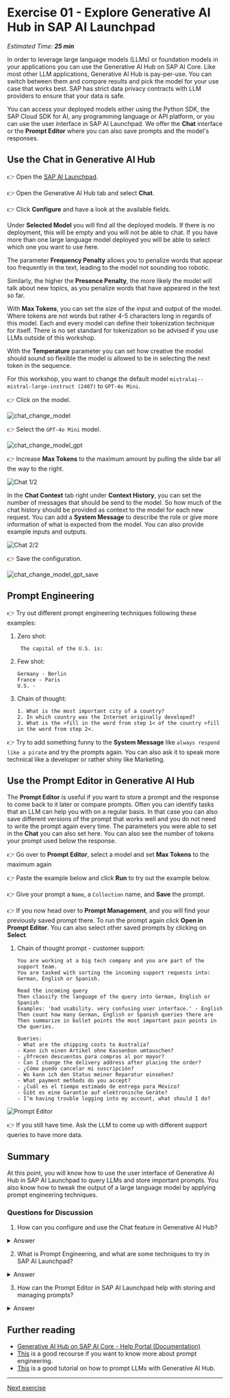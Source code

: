 # Exercise 01 - Explore Generative AI Hub in SAP AI Launchpad

_Estimated Time: **25 min**_

In order to leverage large language models (LLMs) or foundation models in your applications you can use the Generative AI Hub on SAP AI Core. Like most other LLM applications, Generative AI Hub is pay-per-use. You can switch between them and compare results and pick the model for your use case that works best. SAP has strict data privacy contracts with LLM providers to ensure that your data is safe.

You can access your deployed models either using the Python SDK, the SAP Cloud SDK for AI, any programming language or API platform, or you can use the user interface in SAP AI Launchpad. We offer the **Chat** interface or the **Prompt Editor** where you can also save prompts and the model's responses.

## Use the Chat in Generative AI Hub

👉 Open the [SAP AI Launchpad](https://cap-ai-codejam-op6zhda1.ai-launchpad.prod.us-east-1.aws.ai-prod.cloud.sap/aic/index.html).

👉 Open the Generative AI Hub tab and select **Chat**.

👉 Click **Configure** and have a look at the available fields.

Under **Selected Model** you will find all the deployed models. If there is no deployment, this will be empty and you will not be able to chat. If you have more than one large language model deployed you will be able to select which one you want to use here.

The parameter **Frequency Penalty** allows you to penalize words that appear too frequently in the text, leading to the model not sounding too robotic.

Similarly, the higher the **Presence Penalty**, the more likely the model will talk about new topics, as you penalize words that have appeared in the text so far.

With **Max Tokens**, you can set the size of the input and output of the model. Where tokens are not words but rather 4-5 characters long in regards of this model. Each and every model can define their tokenization technique for itself. There is no set standard for tokenization so be advised if you use LLMs outside of this workshop.

With the **Temperature** parameter you can set how creative the model should sound so flexible the model is allowed to be in selecting the next token in the sequence.

For this workshop, you want to change the default model `mistralai--mistral-large-instruct (2407)` to `GPT-4o Mini`.

👉 Click on the model.

![chat_change_model](assets/chat_change_model.png)

👉 Select the `GPT-4o Mini` model.

![chat_change_model_gpt](assets/chat_change_model_gpt.png)

👉 Increase **Max Tokens** to the maximum amount by pulling the slide bar all the way to the right.

![Chat 1/2](assets/chat.png)

In the **Chat Context** tab right under **Context History**, you can set the number of messages that should be send to the model. So how much of the chat history should be provided as context to the model for each new request. You can add a **System Message** to describe the role or give more information of what is expected from the model. You can also provide example inputs and outputs.

![Chat 2/2](assets/chat_2.png)

👉 Save the configuration.

![chat_change_model_gpt_save](assets/chat_change_model_gpt_save.png)

## Prompt Engineering

👉 Try out different prompt engineering techniques following these examples:

1. Zero shot:
   ```
    The capital of the U.S. is:
   ```
2. Few shot:
   ```
   Germany - Berlin
   France - Paris
   U.S. -
   ```
3. Chain of thought:
   ```
   1. What is the most important city of a country?
   2. In which country was the Internet originally developed?
   3. What is the >fill in the word from step 1< of the country >fill in the word from step 2<.
   ```

👉 Try to add something funny to the **System Message** like `always respond like a pirate` and try the prompts again. You can also ask it to speak more technical like a developer or rather shiny like Marketing.

## Use the Prompt Editor in Generative AI Hub

The **Prompt Editor** is useful if you want to store a prompt and the response to come back to it later or compare prompts. Often you can identify tasks that an LLM can help you with on a regular basis. In that case you can also save different versions of the prompt that works well and you do not need to write the prompt again every time. The parameters you were able to set in the **Chat** you can also set here. You can also see the number of tokens your prompt used below the response.

👉 Go over to **Prompt Editor**, select a model and set **Max Tokens** to the maximum again

👉 Paste the example below and click **Run** to try out the example below.

👉 Give your prompt a `Name`, a `Collection` name, and **Save** the prompt.

👉 If you now head over to **Prompt Management**, and you will find your previously saved prompt there. To run the prompt again click **Open in Prompt Editor**. You can also select other saved prompts by clicking on **Select**.

1. Chain of thought prompt - customer support:

   ```
   You are working at a big tech company and you are part of the support team.
   You are tasked with sorting the incoming support requests into: German, English or Spanish.

   Read the incoming query
   Then classify the language of the query into German, English or Spanish
   Examples: 'bad usability. very confusing user interface.' - English
   Then count how many German, English or Spanish queries there are
   Then summarize in bullet points the most important pain points in the queries.

   Queries:
   - What are the shipping costs to Australia?
   - Kann ich einen Artikel ohne Kassenbon umtauschen?
   - ¿Ofrecen descuentos para compras al por mayor?
   - Can I change the delivery address after placing the order?
   - ¿Cómo puedo cancelar mi suscripción?
   - Wo kann ich den Status meiner Reparatur einsehen?
   - What payment methods do you accept?
   - ¿Cuál es el tiempo estimado de entrega para México?
   - Gibt es eine Garantie auf elektronische Geräte?
   - I’m having trouble logging into my account, what should I do?
   ```

![Prompt Editor](assets/prompt_editor.png)

👉 If you still have time. Ask the LLM to come up with different support queries to have more data.

## Summary

At this point, you will know how to use the user interface of Generative AI Hub in SAP AI Launchpad to query LLMs and store important prompts. You also know how to tweak the output of a large language model by applying prompt engineering techniques.

### Questions for Discussion

1. How can you configure and use the Chat feature in Generative AI Hub?
<details><summary>Answer</summary>
   To use the Chat feature in the Generative AI Hub, you first need to select a deployed model under Selected Model. You can then adjust parameters like Frequency Penalty to avoid repetition, Presence Penalty to encourage new topics, Max Tokens to control input/output size, and Temperature to control model creativity. You can also adjust the Chat Context to manage the history of the conversation and add a System Message to guide the model's behavior (e.g., make it speak like a pirate).
   </details>

2. What is Prompt Engineering, and what are some techniques to try in SAP AI Launchpad?
<details><summary>Answer</summary>
Prompt Engineering is the practice of crafting prompts in a way that guides the model to produce the desired responses. Some common techniques include:

   - Zero shot: Asking a direct question without any examples (e.g., "The capital of the U.S. is:").
   - Few shot: Providing a few examples before asking a question (e.g., "Germany - Berlin, France - Paris, U.S. -").
   - Chain of thought: Structuring a series of steps for the model to follow (e.g., asking the model to identify important cities or countries in a structured format).
</details>

3. How can the Prompt Editor in SAP AI Launchpad help with storing and managing prompts?
<details><summary>Answer</summary>
The Prompt Editor allows you to save prompts and their responses for later use or comparison. It’s useful for tasks that require repeated use of the same prompt. You can save different versions of prompts, specify parameters like Max Tokens, and view the number of tokens used. For example, you can save a Chain of Thought prompt for customer support classification and reuse it in the future without retyping the prompt. Saved prompts can be managed under Prompt Management for easy access.
</details>

## Further reading

- [Generative AI Hub on SAP AI Core - Help Portal (Documentation)](https://help.sap.com/docs/sap-ai-core/sap-ai-core-service-guide/generative-ai-hub-in-sap-ai-core-7db524ee75e74bf8b50c167951fe34a5)
- [This](https://www.promptingguide.ai/) is a good recourse if you want to know more about prompt engineering.
- [This](https://developers.sap.com/tutorials/ai-core-generative-ai.html) is a good tutorial on how to prompt LLMs with Generative AI Hub.

---

[Next exercise](../02-create-connection-configuration/README.md)
